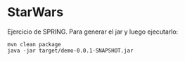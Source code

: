 # StarWars
Ejercicio de SPRING.
Para generar el jar y luego ejecutarlo:
```
mvn clean package
java -jar target/demo-0.0.1-SNAPSHOT.jar
```
